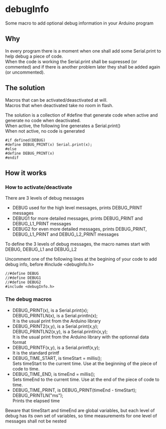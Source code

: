 # debugInfo
Some macro to add optional debug information in your Arduino program  

## Why
In every program there is a moment when one shall add some Serial.print to help debug a piece of code.  
When the code is working the Serial.print shall be supressed (or commented) and if there is another problem later they shall be added again (or uncommented).

## The solution
Macros that can be activated/deasctivated at will.  
Macros that when deactivated take no room in flash.

The solution is a collection of #define that generate code when active and generate no code when deactivated.  
When active, the following line generates a Serial.print()  
When not active, no code is generated  
```
#if defined(DEBUG)
#define DEBUG_PRINT(x) Serial.print(x);
#else
#define DEBUG_PRINT(x) 
#endif
```
## How it works
### How to activate/deactivate
There are 3 levels of debug messages  
- DEBUG used for the high level messages, prints DEBUG_PRINT messages
- DEBUG1 for more detailed messages, prints DEBUG_PRINT and DEBUG_L1_PRINT messages
- DEBUG2 for even more detailed messages, prints DEBUG_PRINT, DEBUG_L1_PRINT and DEBUG_L2_PRINT messages

To define the 3 levels of debug messages, the macro names start with DEBUG, DEBUG_L1 and DEBUG_L2  

Uncomment one of the following lines at the begining of your code to add debug info, before #include <debugInfo.h>  
```
//#define DEBUG
//#define DEBUG1
//#define DEBUG2
#include <debugInfo.h>
```
### The debug macros
- DEBUG_PRINT(x), is a Serial.print(x);  
DEBUG_PRINTLN(x), is a Serial.println(x);  
It is the usual print from the Arduino library  
- DEBUG_PRINT2(x,y), is a Serial.print(x,y);  
DEBUG_PRINTLN2(x,y), is a Serial.println(x,y);  
It is the usual print from the Arduino library with the optionnal data format  
- DEBUG_PRINTF(x,y), is a Serial.printf(x,y);  
It is the standard printf  
- DEBUG_TIME_START, is  timeStart = millis();  
Sets timeStart to the current time. Use at the beginning of the piece of code to time.  
- DEBUG_TIME_END, is timeEnd = millis();  
Sets timeEnd to the current time. Use at the end of the piece of code to time.  
- DEBUG_TIME_PRINT, is DEBUG_PRINT(timeEnd - timeStart); DEBUG_PRINTLN("ms");  
Prints the elapsed time  


Beware that timeStart and timeEnd are global variables, but each level of debug has its own set of variables,
so time measurements for one level of messages shall not be nested



